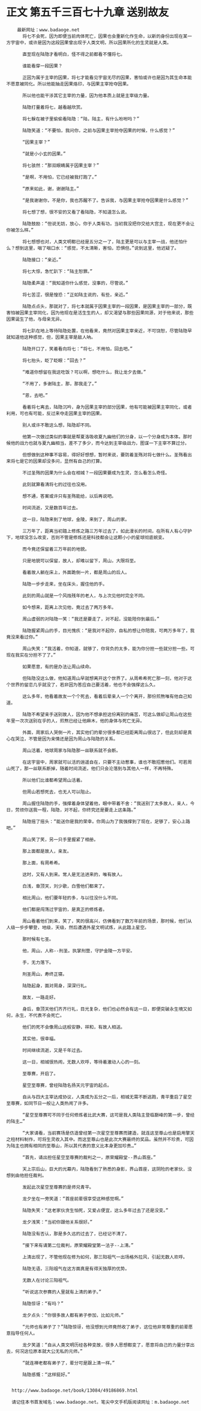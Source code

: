 # 正文 第五千三百七十九章 送别故友
        最新网址：www.badaoge.net
          将七不会死，因为即便当前肉体死亡，因果也会重新化作生命，以新的身份出现在某一方宇宙中，或许是因为这段因果曾出现于人类文明，所以因果所化的生灵就是人类。
      
          直至现在陆隐才看明白，怪不得之前都看不懂将七。
      
          谁能看穿一段因果？
      
          正因为属于主宰的因果，将七才能看见宇宙无尽的因果，害怕或许也是因为其生命本能不愿意被同化。所以他能抽走因果烙印，与因果主宰抢夺因果。
      
          所以他也能干涉其它主宰的力量，因为他本质上就是主宰级力量。
      
          陆隐打量着将七，越看越欣赏。
      
          将七躲在被子里偷偷看陆隐：“陆，陆主，有什么吩咐吗？”
      
          陆隐笑道：“不要怕，我问你，之前与因果主宰抢夺因果的时候，什么感觉？”
      
          “因果主宰？”
      
          “就是小小玄的因果。”
      
          将七骇然：“那双眼睛属于因果主宰？”
      
          “是啊，不用怕，它已经被我打跑了。”
      
          “原来如此，谢，谢谢陆主。”
      
          “是我谢谢你，不是你，我也苏醒不了。告诉我，与因果主宰抢夺因果是什么感觉？”
      
          将七想了想，很不安的又看了看陆隐，不知道怎么说。
      
          陆隐鼓励：“但说无妨，放心，你于人类有功，当初我没把你交给大宫主，现在更不会让你被怎么样。”
      
          将七想想也对，人类文明都已经是五分之一了，陆主更是可以与主宰一战，他还怕什么？想到这里，咽了咽口水：“感觉，不太清晰，害怕，恐惧但。”说到这里，他迟疑了。
      
          陆隐接口：“亲近。”
      
          将七大惊，急忙趴下：“陆主恕罪。”
      
          陆隐柔声道：“我知道你什么感觉，没事的，尽管说。”
      
          将七苦涩，很是惶恐：“正如陆主说的，有些，亲近。”
      
          陆隐点点头，那就对了，将七本就属于因果主宰的一段因果，是因果主宰的一部分，既害怕被因果主宰同化，因为他现在是活生生的人，却又渴望与那些因果同源，对于他来说，那些因果诞生了他，与母亲无异。
      
          将七趴在地上等待陆隐处置，在他看来，竟然对因果主宰亲近，不可饶恕，尽管陆隐早就知道他这种感觉，但，因果主宰是敌人呐。
      
          陆隐开口了，笑着看向将七：“将七，不用怕，回去吧。”
      
          将七抬头，眨了眨眼：“回去？”
      
          “难道你想留在我这吃饭？可以啊，想吃什么，我让龙夕去做。”
      
          “不用了，多谢陆主，那，那我走了。”
      
          “恩，去吧。”
      
          看着将七离去，陆隐沉吟，身为因果主宰的部分因果，他有可能被因果主宰同化，或者利用，可也有可能，反过来夺走因果主宰的因果。
      
          别人或许不敢这么想，陆隐却不同。
      
          他第一次做过类似的事就是帮夏洛吸收夏九幽他们的分身，以一个分身成为本体。那时候他的战力也就与夏九幽相当，差不了多少，而今达到主宰级战力，图谋一下主宰不算过分。
      
          但想做到这种事不容易，得好好想想，暂时来说，要防着圣殇对将七做什么。圣殇看出来将七是它的因果却没多问，显然有自己的打算。
      
          不过圣殇的因果为什么会在相城？一段因果要成为生灵，怎么看怎么奇怪。
      
          此刻就算看清将七的过往也没用。
      
          想不通，答案或许只有圣殇能给，以后再说吧。
      
          时间流逝，又是数百年过去。
      
          这一日，陆隐来到了地球，金陵，来到了，周山的家。
      
          三万年了，距离当初踏上修炼之路三万年过去了。如此漫长的时间，在所有人有心守护下，地球没怎么改变，否则不管是修炼还是科技都会让这颗小小的星球彻底蜕变。
      
          而今竟还保留着三万年前的地貌。
      
          只是地貌可以保留，故人，却难以留下，周山，大限将至。
      
          看着故人躺在床上，外面跪倒一片，都是周山的后人。
      
          陆隐一步步走来，坐在床头，握住他的手。
      
          此刻的周山就是一个风烛残年的老人，与上次见他时完全不同。
      
          如今想来，距离上次见他，竟过去了两万多年。
      
          周山虚弱的对陆隐一笑：“我还是要走了，对不起，没能陪你到最后。”
      
          陆隐握紧周山的手，目光愧疚：“是我对不起你，自私的想让你陪我，可两万多年了，我竟没来看过你。”
      
          周山失笑：“我活着，你知道，就够了，你背负的太多，能为你分担一些就分担一些。可现在我实在分担不了了。”
      
          如果愿意，有的是办法让周山续命。
      
          但陆隐没这么做，他知道周山早就想离开这个世界了。从周希希死亡那一刻，他对于这个世界的留恋几乎就没了，若非因为答应自己要活着，他也不会强撑这么久。
      
          这么多年，他看着故友一个个死去，看着后辈亲人一个个离开，那份煎熬唯有他自己知道。
      
          陆隐不希望亲手送别故人，因为他不想承担这份离别的痛苦，可这么做却让周山在这些年里一次次送别在乎的人，煎熬已经让他麻木，他的身体与死亡无异。
      
          外面，周家后人哭倒一片，其实他们的辈分很多都已经距离周山很远了，但此刻却是真心在哭泣，不管是因为亲情还是因为周山与陆隐的关系。
      
          周山活着，地球周家与陆隐那一丝联系就不会断。
      
          在这宇宙中，周家就可以活的逍遥自在，只要不主动惹事，谁也不敢招惹他们。可若周山死了，那一丝联系断掉，随着时间流逝，他们只会沦落到与其他人一样，不再特殊。
      
          所以他们比谁都希望周山活着。
      
          但周山若想死去，也无人可以阻止。
      
          周山握住陆隐的手，强撑着身体望着他，眼中带着不舍：“我送别了太多故人，亲人，今日，劳烦你送我一程，陆隐，对不起，你终究还是要走上这条路。”
      
          陆隐摇了摇头：“能送你是我的荣幸。你周山为了我强撑到了现在，足够了，安心上路吧。”
      
          周山笑了笑，另一只手里握紧了相册。
      
          那上面都是故人，亲友。
      
          那上面，有周希希。
      
          这时，又有人到来。常人是无法进来的，唯有故人。
      
          白浅，章顶天，刘少歌，白雪他们都来了。
      
          相比周山，他们要年轻的多，与以往没什么不同。
      
          他们都是闯荡过宇宙的，是真正的修炼者。
      
          周山看着他们到来，笑了，笑的很高兴，仿佛看到了数万年前的场景，那时候，他们从人级一步步攀登，地级，天级，然后遭遇外星文明试炼，从此踏上星空。
      
          那时候有七圣。
      
          他，周山，人称--刑圣。执掌刑营，守护金陵一方平安。
      
          手，无力落下。
      
          刑圣周山，寿终正寝。
      
          陆隐起身，面对周身，深深行礼。
      
          故友，一路走好。
      
          身后，章顶天他们齐齐行礼，目光复杂，他们也必然会有这一日，即便突破永生境又如何，永生，不代表不会死亡。
      
          他们的死不会像周山这般安静，祥和，有故人相送。
      
          其实他，很幸福。
      
          时间继续流逝，又是千年过去。
      
          这一日，相城很热闹，无数人欢呼，等待着激动人心的一刻。
      
          至尊赛，开启了。
      
          星空至尊赛，曾经陆隐名扬天元宇宙的起点。
      
          自从与四大主宰达成协议，人类成为五分之一后，相城无需不断逃跑，青平重启了星空至尊赛，如同节日一般让人类热闹了许多。
      
          “星空至尊赛可不同于任何修炼者比武大赛，这可是我人类陆主登临巅峰的第一步，曾经的陆主…”
      
          “大家请看，当前赛场是仿造曾经第一次星空至尊赛而建造，就连这至尊山也是启用擎天之柱材料制作，可将生灵收入其中。而这至尊山也是此次大赛最终的奖品。虽然并不珍贵，可因为陆主也拥有相同的至尊山，所以其代表的意义比本身更加珍贵…”
      
          “首先，请出担任星空至尊赛的裁判之一，原荣耀殿堂--界山首座。”
      
          天上宗后山，巨大的光幕内，陆隐看到了熟悉的身影，界山首座，这阴险的老家伙，没想到由他担任裁判。
      
          发起此次星空至尊赛的是师兄青平。
      
          龙夕坐在一旁笑道：“首座前辈很享受这种感觉啊。”
      
          陆隐失笑：“这老家伙贪生怕死，又爱占便宜，这么多年过去了还是没变。”
      
          龙夕浅笑：“当初你跟他关系很好。”
      
          陆隐没有否认，那是多久远的过去了，已经记不清了。
      
          “接下来有请第二位裁判，原荣耀殿堂第一法子--上清。”
      
          上清出现了，不管他现在修为如何，那三阳祖气一出场格外拉风，引起无数人欢呼。
      
          陆隐无语，三阳祖气在这方面真是有得天独厚的优势。
      
          无数人在讨论三阳祖气。
      
          “听说这次参赛的人里就有上清的弟子。”
      
          陆隐惊讶：“有吗？”
      
          龙夕点头：“你很多故人都有弟子参加，比如元师。”
      
          “元师也有弟子了？”陆隐惊讶，他没想到元师竟然收了弟子，这位他非常尊重的前辈愿意指导任何人。
      
          龙夕笑道：“自从人类文明历经各种变故，很多人思想都变了，愿意将自己的力量分享出去，何况这位原本就大公无私的元师。”
      
          “就连禅老都有弟子了，辈分可是跟上清一样。”
      
          陆隐感慨：“这样挺好。”
      
      
      http://www.badaoge.net/book/13084/49186869.html
      
      请记住本书首发域名：www.badaoge.net。笔尖中文手机版阅读网址：m.badaoge.net